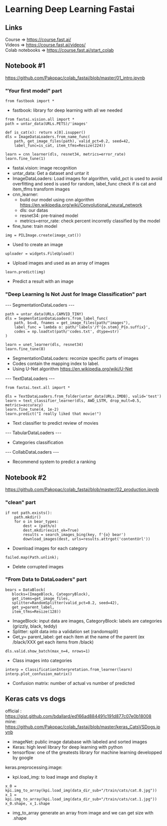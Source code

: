 # Learning Deep Learning Fastai
## Links
Course => https://course.fast.ai/ \
Videos => https://course.fast.ai/videos/ \
Colab notebooks => https://course.fast.ai/start_colab

## Notebook #1
https://github.com/Pakopac/colab_fastai/blob/master/01_intro.ipynb
### "Your first model" part
```
from fastbook import *
```
- fastbook: library for deep learning with all we needed
```
from fastai.vision.all import *
path = untar_data(URLs.PETS)/'images'

def is_cat(x): return x[0].isupper()
dls = ImageDataLoaders.from_name_func(
    path, get_image_files(path), valid_pct=0.2, seed=42,
    label_func=is_cat, item_tfms=Resize(224))

learn = cnn_learner(dls, resnet34, metrics=error_rate)
learn.fine_tune(1)
```
- fastai.vision: image recognition
- untar_data: Get a dataset and untar it
- ImageDataLoaders: Load images for algorithm, valid_pct is used to avoid overfitting and seed is used for random, label_func check if is cat and item_tfms transform images
- cnn_learner: 
    - build our model using cnn algorithm https://en.wikipedia.org/wiki/Convolutional_neural_network
    - dls: our datas 
    - resnet34: pre-trained model
    - metrics=error_rate: check percent incorretly classified by the model
- fine_tune: train model

```
img = PILImage.create(image_cat())
```
- Used to create an image

```
uploader = widgets.FileUpload()
```
- Upload images and used as an array of images

```
learn.predict(img)
```
- Predict a result with an image

### "Deep Learning Is Not Just for Image Classification" part
--- SegmentationDataLoaders ---
```
path = untar_data(URLs.CAMVID_TINY)
dls = SegmentationDataLoaders.from_label_func(
    path, bs=8, fnames = get_image_files(path/"images"),
    label_func = lambda o: path/'labels'/f'{o.stem}_P{o.suffix}',
    codes = np.loadtxt(path/'codes.txt', dtype=str)
)

learn = unet_learner(dls, resnet34)
learn.fine_tune(8)
```
- SegmentationDataLoaders: reconize specific parts of images
- Codes contain the mapping index to label.
- Using U-Net algorithm https://en.wikipedia.org/wiki/U-Net

--- TextDataLoaders ---
```
from fastai.text.all import *

dls = TextDataLoaders.from_folder(untar_data(URLs.IMDB), valid='test')
learn = text_classifier_learner(dls, AWD_LSTM, drop_mult=0.5, metrics=accuracy)
learn.fine_tune(4, 1e-2)
learn.predict("I really liked that movie!")
```
- Text classifier to predict review of movies

--- TabularDataLoaders ---
- Categories classification 

--- CollabDataLoaders ---
- Recommend system to predict a ranking
## Notebook #2
https://github.com/Pakopac/colab_fastai/blob/master/02_production.ipynb
### "clean" part
```
if not path.exists():
    path.mkdir()
    for o in bear_types:
        dest = (path/o)
        dest.mkdir(exist_ok=True)
        results = search_images_bing(key, f'{o} bear')
        download_images(dest, urls=results.attrgot('contentUrl'))
```
- Download images for each category
```
failed.map(Path.unlink);
```
 - Delete corrupted images

 ### "From Data to DataLoaders" part

 ```
 bears = DataBlock(
    blocks=(ImageBlock, CategoryBlock), 
    get_items=get_image_files, 
    splitter=RandomSplitter(valid_pct=0.2, seed=42),
    get_y=parent_label,
    item_tfms=Resize(128))
 ```
 - ImageBlock: input data are images, CategoryBlock: labels are categories (grizzly, black, teddy)
 - Splitter: split data into a validation set (randomsplit)
 - Get_y= parent_label: get each item at the name of the parent (ex /black/XXX get each items from /black)

 ```
 dls.valid.show_batch(max_n=4, nrows=1)
 ```
 - Class images into categories

 ```
 interp = ClassificationInterpretation.from_learner(learn)
interp.plot_confusion_matrix()
```
- Confusion matrix: number of actual vs number of predicted

## Keras cats vs dogs
official : https://gist.github.com/bdallard/ed166ad884491c191d877c07e0b18008 \
mine: https://github.com/Pakopac/colab_fastai/blob/master/keras_CatsVSDogs.ipynb

- imageNet: public image database with labeled and sorted images 
- Keras: high level library for deep learning with python
- tensorflow: one of the greatests library for machine learning developped by google 

keras.preprocessing.image:
- kpi.load_img: to load image and display it
```
x_0 = kpi.img_to_array(kpi.load_img(data_dir_sub+"/train/cats/cat.0.jpg"))
x_1 = kpi.img_to_array(kpi.load_img(data_dir_sub+"/train/cats/cat.1.jpg"))
x_0.shape, x_1.shape
```
- img_to_array generate an array from image and we can get size with .shape